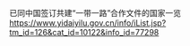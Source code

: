 已同中国签订共建“一带一路”合作文件的国家一览       
https://www.yidaiyilu.gov.cn/info/iList.jsp?tm_id=126&cat_id=10122&info_id=77298
